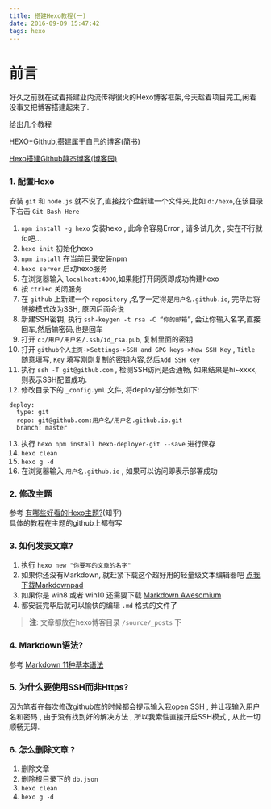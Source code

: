 ```yaml
---
title: 搭建Hexo教程(一)
date: 2016-09-09 15:47:42
tags: hexo
---
```

# 前言
好久之前就在试着搭建业内流传得很火的Hexo博客框架,今天趁着项目完工,闲着没事又把博客搭建起来了.

给出几个教程

[HEXO+Github,搭建属于自己的博客(简书)](http://www.jianshu.com/p/465830080ea9)

[Hexo搭建Github静态博客(博客园)](http://www.cnblogs.com/zhcncn/p/4097881.html)

### 1. 配置Hexo
安装 `git` 和 `node.js` 就不说了,直接找个盘新建一个文件夹,比如 `d:/hexo`,在该目录下右击 `Git Bash Here`

1. `npm install -g hexo` 安装hexo , 此命令容易Error , 请多试几次 , 实在不行就fq吧...
2. `hexo init` 初始化hexo
3. `npm install` 在当前目录安装npm
4. `hexo server` 启动hexo服务
5. 在浏览器输入 `localhost:4000`,如果能打开网页即成功构建hexo
6. 按 `ctrl+c` 关闭服务
7. 在 `github` 上新建一个 `repository` ,名字一定得是`用户名.github.io`, 完毕后将链接模式改为SSH, 原因后面会说
8. 新建SSH密钥, 执行 `ssh-keygen -t rsa -C “你的邮箱”`, 会让你输入名字,直接回车,然后输密码,也是回车
9. 打开 `c:/用户/用户名/.ssh/id_rsa.pub`, 复制里面的密钥
10. 打开 `github个人主页->Settings->SSH and GPG keys->New SSH Key` , `Title` 随意填写, `Key` 填写刚刚复制的密钥内容,然后`Add SSH key` 
11. 执行 `ssh -T git@github.com` , 检测SSH访问是否通畅, 如果结果是hi~xxxx,则表示SSH配置成功.
12. 修改目录下的 `_config.yml` 文件, 将deploy部分修改如下:
```
deploy:
  type: git
  repo: git@github.com:用户名/用户名.github.io.git
  branch: master
```
13. 执行 `hexo npm install hexo-deployer-git --save` 进行保存
14. `hexo clean`
15. `hexo g -d`
16. 在浏览器输入 `用户名.github.io` , 如果可以访问即表示部署成功

### 2. 修改主题

参考
[有哪些好看的Hexo主题?](http://www.zhihu.com/question/24422335)(知乎)  
具体的教程在主题的github上都有写

### 3. 如何发表文章?

1. 执行 `hexo new "你要写的文章的名字"`
2. 如果你还没有Markdown, 就赶紧下载这个超好用的轻量级文本编辑器吧 [点我下载Markdownpad](http://markdownpad.com/download.html)
3. 如果你是 win8 或者 win10 还需要下载 [Markdown Awesomium](http://markdownpad.com/download/awesomium_v1.6.6_sdk_win.exe)
4. 都安装完毕后就可以愉快的编辑 `.md` 格式的文件了

> **注**: 文章都放在hexo博客目录 `/source/_posts` 下  

### 4. Markdown语法?

参考 [Markdown 11种基本语法](http://www.cnblogs.com/hnrainll/p/3514637.html)

### 5. 为什么要使用SSH而非Https?

因为笔者在每次修改github库的时候都会提示输入我open SSH , 并让我输入用户名和密码 , 由于没有找到好的解决方法 , 所以我索性直接开启SSH模式 , 从此一切顺畅无碍.

### 6. 怎么删除文章 ?

1.  删除文章
2.  删除根目录下的 `db.json`
3.  `hexo clean`
4.  `hexo g -d`